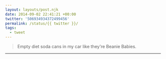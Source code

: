 ```yaml
---
layout: layouts/post.njk
date: 2014-09-02 22:41:21 +00:00
twitter: '506934934372499456'
permalink: /status/{{ twitter }}/
tags: 
  - tweet
---
```


> Empty diet soda cans in my car like they're Beanie Babies.

---
